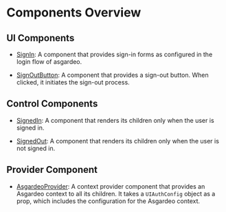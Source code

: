 <!--
 * Copyright (c) 2024, WSO2 LLC. (https://www.wso2.com).
 *
 * WSO2 LLC. licenses this file to you under the Apache License,
 * Version 2.0 (the "License"); you may not use this file except
 * in compliance with the License.
 * You may obtain a copy of the License at
 *
 *     http://www.apache.org/licenses/LICENSE-2.0
 *
 * Unless required by applicable law or agreed to in writing,
 * software distributed under the License is distributed on an
 * "AS IS" BASIS, WITHOUT WARRANTIES OR CONDITIONS OF ANY
 * KIND, either express or implied. See the License for the
 * specific language governing permissions and limitations
 * under the License.
-->

# Components Overview

## UI Components

- [SignIn](./components/sign-in.md): A component that provides sign-in forms as configured in the login flow of asgardeo.

- [SignOutButton](./components/sign-out-button.md): A component that provides a sign-out button. When clicked, it initiates the sign-out process.

## Control Components

- [SignedIn](./SignedIn.md): A component that renders its children only when the user is signed in.

- [SignedOut](./SignedOut.md): A component that renders its children only when the user is not signed in.

## Provider Component

- [AsgardeoProvider](./components/asgardeo-provider): A context provider component that provides an Asgardeo context to all its children. It takes a `UIAuthConfig` object as a prop, which includes the configuration for the Asgardeo context.
